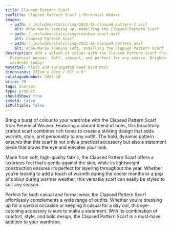 ```yaml
---
title: Clapsed Pattern Scarf
seoTitle: Clapsed Pattern Scarf | Perennial Weaver
images:
  - path: /_includes/static/img/2023-18-clasped-pattern-2.avif
    alt: Anne-Marie looking up, modelling the Clapsed Pattern Scarf
  - path: /_includes/static/img/rainbow-scarf.avif
    alt: Clapsed Pattern Scarf
  - path: /_includes/static/img/2023-18-clasped-pattern.avif
    alt: Anne-Marie looking left, modelling the Clapsed Pattern Scarf
description: Add a splash of colour with the Clapsed Pattern Scarf from
  Perennial Weaver. Soft, vibrant, and perfect for any season. Brighten up your
  wardrobe today!
material: Plain and Variegated Hand Dyed Wool
dimensions: 231cm x 22cm / 91" x 9"
catalogueNumber: 2023-18
price: 70
tags: Scarves
type: product
shouldShow: true
isSold: false
isMultiple: false
---
```

Bring a burst of colour to your wardrobe with the Clapsed Pattern Scarf from Perennial Weaver. Featuring a vibrant blend of hues, this beautifully crafted scarf combines rich tones to create a striking design that adds warmth, style, and personality to any outfit. The bold, dynamic pattern ensures that this scarf is not only a practical accessory but also a statement piece that draws the eye and elevates your look.

Made from soft, high-quality fabric, the Clapsed Pattern Scarf offers a luxurious feel that’s gentle against the skin, while its lightweight construction ensures it’s perfect for layering throughout the year. Whether you’re looking to add a touch of warmth during the cooler months or a pop of colour during warmer weather, this versatile scarf can easily be styled to suit any season.

Perfect for both casual and formal wear, the Clapsed Pattern Scarf effortlessly complements a wide range of outfits. Whether you’re dressing up for a special occasion or keeping it casual for a day out, this eye-catching accessory is sure to make a statement. With its combination of comfort, style, and bold design, the Clapsed Pattern Scarf is a must-have addition to your wardrobe.
